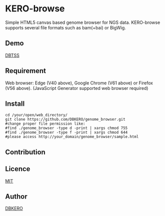 KERO-browse
====

Simple HTML5 canvas based genome browser for NGS data.
KERO-browse supports several file formats such as bam(+bai) or BigWig.

## Demo

[DBTSS](https://dbtss.hgc.jp/#kero:chr1:99,950,000-100,050,000)

## Requirement

Web browser: Edge (V40 above), Google Chrome (V61 above) or Firefox (V56 above).
(JavaScript Generator supported web browser required)

## Install

    cd /your/open/web_directory/
    git clone https://github.com/DBKERO/genome_browser.git
    #change proper file permission like:
    #find ./genome_browser -type d -print | xargs chmod 755
    #find ./genome_browser -type f -print | xargs chmod 644
    #please access http://your_domain/genome_browser/sample.html



## Contribution

## Licence

[MIT](https://github.com/tcnksm/tool/blob/master/LICENCE)

## Author

[DBKERO](https://github.com/DBKERO/)


